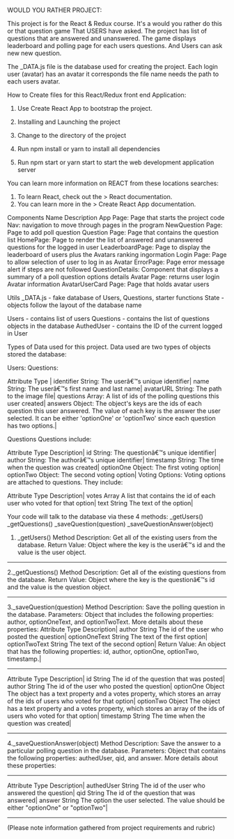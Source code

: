WOULD YOU RATHER PROJECT:

This project is for the React & Redux course. It's a would you rather do this or that question game That USERS have asked. The project has list of questions that are answered and unanswered.
The game displays leaderboard and polling page for each users questions. And Users can ask new new question.

The _DATA.js file is the database used for creating the project. 
Each login user (avatar) has an avatar it corresponds the file name needs the path to each users avatar.


How to Create files for this React/Redux front end Application:

1. Use Create React App to bootstrap the project.

2. Installing and Launching the project
3. Change to the directory of the project
4. Run npm install or yarn to install all dependencies
5. Run npm start or yarn start to start the web development application server

You can learn more information on REACT from these locations searches:
1. To learn React, check out the > React documentation.
2. You can learn more in the > Create React App documentation.


Components Name  Description
App Page: Page that starts the project code
 Nav:  navigation to  move through pages in the program 
 NewQuestion Page:  Page to add poll question
 Question Page: Page that contains the question list
 HomePage: Page to render the list of answered and unanswered questions for the logged in user
 LeaderboardPage: Page to display the leaderboard of users plus the Avatars ranking ingormation
 Login Page: Page to allow selection of user to log in as Avatar
 ErrorPage: Page error message alert if steps are not followed
 QuestionDetails: Component that displays a summary of a poll question options details
 Avatar Page: returns user login Avatar information
 AvatarUserCard Page: Page that holds avatar users

Utils
_DATA.js - fake database of Users, Questions, starter functions
State -objects follow the layout of the database name

Users - contains list of users
Questions - contains the list of questions objects in the database
AuthedUser - contains the ID of the current logged in User

Types of Data used for this project. Data used are two types of objects stored the database:

Users:
Questions:

Attribute	Type	|
identifier	String:	The userâ€™s unique identifier|
name		String:	The userâ€™s first name and last name|
avatarURL	String:	The path to the image file|
questions	Array:	A list of ids of the polling questions this user created|
answers		Object:	The object's keys are the ids of each question this user answered. The value of each key is the answer the user selected. It can be either 'optionOne' or 'optionTwo' since each question has two options.|

Questions
Questions include:

Attribute	Type	Description|
id		String:	The questionâ€™s unique identifier|
author	String:	The authorâ€™s unique identifier|
timestamp	String:	The time when the question was created|
optionOne	Object:	The first voting option|
optionTwo	Object:	The second voting option|
Voting Options:
Voting options are attached to questions. They include:

Attribute	Type	Description|
votes		Array	A list that contains the id of each user who voted for that option|
text		String	The text of the option|

Your code will talk to the database via these 4 methods:
_getUsers()
_getQuestions()
_saveQuestion(question)
_saveQuestionAnswer(object)
1. _getUsers() Method
Description: Get all of the existing users from the database.
Return Value: Object where the key is the userâ€™s id and the value is the user object.
****
2._getQuestions() Method
Description: Get all of the existing questions from the database.
Return Value: Object where the key is the questionâ€™s id and the value is the question object.
****
3._saveQuestion(question) Method
Description: Save the polling question in the database.
Parameters: Object that includes the following properties: author, optionOneText, and optionTwoText. More details about these properties:
Attribute		Type	Description|
author	  		String	The id of the user who posted the question|
optionOneText	String	The text of the first option|
optionTwoText	String	The text of the second option|
Return Value: 	An object that has the following properties: id, author, optionOne, optionTwo, timestamp.|
****
Attribute	Type	Description|
id			String	The id of the question that was posted|
author		String	The id of the user who posted the question|
optionOne	Object	The object has a text property and a votes property, which stores an array of the ids of users who voted for that option|
optionTwo	Object	The object has a text property and a votes property, which stores an array of the ids of users who voted for that option|
timestamp	String	The time when the question was created|
****
4._saveQuestionAnswer(object) Method
Description: Save the answer to a particular polling question in the database. Parameters: Object that contains the following properties: authedUser, qid, and answer. More details about these properties:
****
Attribute	Type	Description|
authedUser	String	The id of the user who answered the question|
qid			String	The id of the question that was answered|
answer		String	The option the user selected. The value should be either "optionOne" or "optionTwo"|
****
(Please note information gathered from project requirements and rubric)

